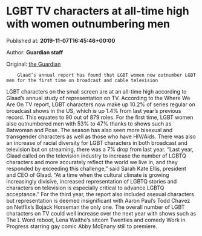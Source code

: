 
# LGBT TV characters at all-time high with women outnumbering men

Published at: **2019-11-07T16:45:46+00:00**

Author: **Guardian staff**

Original: [the Guardian](https://www.theguardian.com/tv-and-radio/2019/nov/07/lgbt-tv-characters-all-time-high-women-outnumbering-men)


        Glaad’s annual report has found that LGBT women now outnumber LGBT men for the first time on broadcast and cable television
      
LGBT characters on the small screen are at an all-time high according to Glaad’s annual study of representation on TV.
According to the Where We Are On TV report, LGBT characters now make up 10.2% of series regular on broadcast shows in the US, which is up 1.4% from last year’s previous record. This equates to 90 out of 879 roles.
For the first time, LGBT women also outnumbered men with 53% to 47% thanks to shows such as Batwoman and Pose. The season has also seen more bisexual and transgender characters as well as those who have HIV/Aids.
There was also an increase of racial diversity for LGBT characters in both broadcast and television but on streaming, there was a 7% drop from last year.
“Last year, Glaad called on the television industry to increase the number of LGBTQ characters and more accurately reflect the world we live in, and they responded by exceeding this challenge,” said Sarah Kate Ellis, president and CEO of Glaad. “At a time when the cultural climate is growing increasingly divisive, increased representation of LGBTQ stories and characters on television is especially critical to advance LGBTQ acceptance.”
For the third year, the report also included asexual characters but representation is deemed insignificant with Aaron Paul’s Todd Chavez on Netflix’s Bojack Horseman the only one.
The overall number of LGBT characters on TV could well increase over the next year with shows such as The L Word reboot, Lena Waithe’s sitcom Twenties and comedy Work in Progress starring gay comic Abby McEnany still to premiere.
